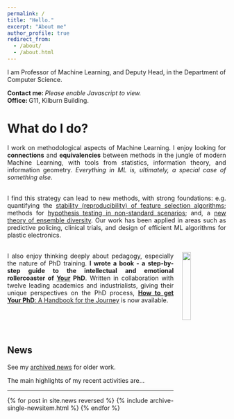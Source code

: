 ```yaml
---
permalink: /
title: "Hello."
excerpt: "About me"
author_profile: true
redirect_from: 
  - /about/
  - /about.html
---
```


I am Professor of Machine Learning, and Deputy Head, in the Department of Computer Science.

<b>Contact me: </b><font id="email" style="display:inline;"><noscript><i>Please enable Javascript to view.</i></noscript></font><br>
<b>Office: </b>G11, Kilburn Building.

<script>
    emailScramble = new scrambledString(document.getElementById('email'),
        'emailScramble', '.se.beanwnuna.@rvchtrkoiagcm',
        [5, 18, 17, 22, 6, 20, 1, 10, 9, 14, 26, 4, 23, 25, 11, 7, 2, 15, 16, 19, 21, 27, 8, 3, 13, 0, 24, 12]);
</script>





What do I do?
======
<div style="text-align: justify;">
I work on methodological aspects of Machine Learning.
I enjoy looking for <b>connections</b> and <b>equivalencies</b> between methods in the jungle of modern Machine Learning, with tools from statistics, information theory, and information geometry.  <i>Everything in ML is, ultimately, a special case of something else</i>.<br><br>

I find this strategy can lead to new methods, with strong foundations: e.g. quantifying the <a href="https://www.jmlr.org/papers/volume18/17-514/17-514.pdf">stability (reproducibility) of feature selection algorithms</a>; methods for <a href="https://profgavinbrown.github.io/files/sechidis2014hypothesis.pdf">hypothesis testing in non-standard scenarios</a>; and, a <a href="https://jmlr.org/papers/volume24/23-0041/23-0041.pdf">new theory of ensemble diversity</a>.
Our work has been applied in areas such as predictive policing, clinical trials, and design of efficient ML algorithms for plastic electronics.<br><br>




<p style="padding-top: 0px; vertical-align: top; text-align: justify;">
  <a href="{{ base_path }}/howtogetyourphd/">
    <img src="https://cdn.waterstones.com/bookjackets/large/9780/1988/9780198866923.jpg"
         style="width:20%; min-width:1cm; align:center; vertical-align:top; float:right; margin-left:20px;  margin-bottom:10px; margin-top:0px;" />
  </a>
  I also enjoy thinking deeply about pedagogy, especially the nature of PhD training.
  <b>I wrote a book - a step-by-step guide to the intellectual and emotional rollercoaster of <u>Your</u> PhD</b>.
  Written in collaboration with twelve leading academics and industrialists, giving their unique perspectives on the PhD process,
  <a href="{{ base_path }}/howtogetyourphd/"><b>How to get Your PhD</b>: A Handbook for the Journey</a> is now available.
</p>

<br>
<br>
<br>

<h2>News</h2>

See my <a href="{{ base_path }}/archivednews">archived news</a> for older work.

The main highlights of my recent activities are...
<hr>

{% for post in site.news reversed %}
  {% include archive-single-newsitem.html %}
{% endfor %}


<br><br><br>

<a href="https://clustrmaps.com/site/1bo05" title="Visit tracker">
  <img width=5px src="//www.clustrmaps.com/map_v2.png?d=3Zlt0peoQN6NYFbwQbkDh9TnsM6OXl0rAFqoYZe9c9I&cl=ffffff">
</a>


